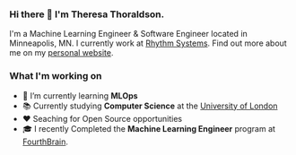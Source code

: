 ### Hi there 👋 I'm Theresa Thoraldson.
I'm a Machine Learning Engineer & Software Engineer located in Minneapolis, MN. I currently work at [Rhythm Systems](https://www.rhythmsystems.com/). Find out more about me on my [personal website](http://theresa.ai).

### What I'm working on
- 🌱 I’m currently learning __MLOps__
- 📚 Currently studying __Computer Science__ at the [University of London](https://www.london.ac.uk/)
- ❤️ Seaching for Open Source opportunities
- 🎓 I recently Completed the __Machine Learning Engineer__ program at [FourthBrain](https://www.fourthbrain.com/).
